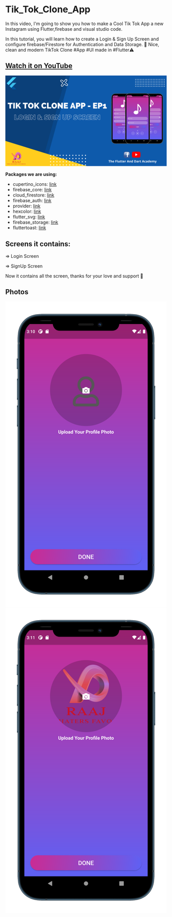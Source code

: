 # Tik_Tok_Clone_App

In this video, I'm going to show you how to make a Cool Tik Tok App a new Instagram using Flutter,firebase and visual studio code.

In this tutorial, you will learn how to create a Login & Sign Up Screen and configure firebase/Firestore for Authentication and Data Storage.
🚀 Nice, clean and modern TikTok Clone #App #UI made in #Flutter⚠️ 

## [Watch it on YouTube](https://youtu.be/QnL3fr-XpC4)
![Preview](U3.png)
   
**Packages we are using:**

-   cupertino_icons: [link](https://pub.dev/packages/cupertino_icons)
-   firebase_core: [link](https://pub.dev/packages/firebase_core)
-   cloud_firestore: [link](https://pub.dev/packages/cloud_firestore)
-   firebase_auth: [link](https://pub.dev/packages/firebase_auth)
-   provider: [link](https://pub.dev/packages/provider)
-   hexcolor: [link](https://pub.dev/packages/hexcolor)
-   flutter_svg: [link](https://pub.dev/packages/flutter_svg)
-   firebase_storage: [link](https://pub.dev/packages/firebase_storage)
-   fluttertoast: [link](https://pub.dev/packages/fluttertoast)

## Screens it contains:

=> Login Screen

=> SignUp Screen

Now it contains all the screen, thanks for your love and support 🙏 

## Photos
![Preview](/U1.png)
![Preview](U2.png)
